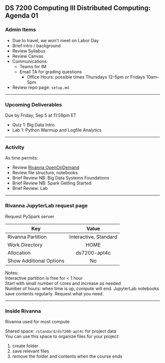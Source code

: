 ## DS 7200 Computing III Distributed Computing: Agenda 01



### Admin Items

- Due to travel, we won't meet on Labor Day
- Brief intro / background
- Review Syllabus
- Review Canvas
- Communications:
  - Teams for IM
  - Email TA for grading questions
    - Office Hours: possible times Thursdays 12–5pm or Fridays 10am–5pm  
- Review repo page: `setup.md`

---

### Upcoming Deliverables

Due by Friday, Sep 5 at 11:59pm ET
- Quiz 1: Big Data Intro
- Lab 1: Python Warmup and Logfile Analytics


---

### Activity

As time permits:

- Review [Rivanna OpenOnDemand](https://ood.hpc.virginia.edu/pun/sys/dashboard)
- Review file structure, notebooks
- Brief Review NB: Big Data Systems Foundations  
- Brief Review NB: Spark Getting Started  
- Brief Review: Lab

---

### Rivanna JupyterLab request page

Request PySpark server

| Key       | Value |
| ----------- | :-----------: |
| Rivanna Partition | Interactive, Standard |
| Work Directory | HOME |
| Allocation| ds7200-apt4c |
| Show Additional Options| No |

Notes:    
Interactive partition is free for  < 1 hour  
Start with small number of cores and increase as needed  
Number of hours: when time is up, compute will end. JupyterLab notebooks save contents regularly. Request what you need.

--- 
### Inside Rivanna

Rivanna used for most compute

Shared space: `/standard/ds7200-apt4c` for project data  
You can use this space to organize files for your project: 
1. create folder
2. save relevant files
3. remove the folder and contents when the course ends


